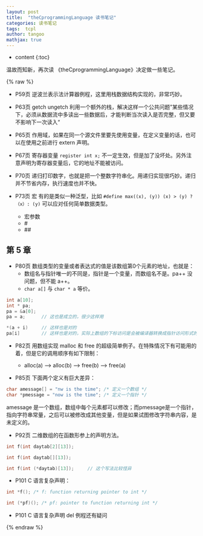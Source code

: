 ```yaml
---
layout: post
title:  "theCprogrammingLanguage 读书笔记"
categories: 读书笔记
tags:  tcpl
author: tangoo
mathjax: true
---
```



* content
{:toc}

温故而知新，再次读 《theCprogrammingLanguage》决定做一些笔记。






{% raw %}

* P59页  逆波兰表示法计算器例程，这里用栈数据结构实现的，非常巧妙。

* P63页  getch ungetch 利用一个额外的栈，解决这样一个公共问题”某些情况下，必须从数据流中多读出一些数据后，才能判断当次读入是否完整，但又要不影响下一次读入“

* P65页  作用域，如果在同一个源文件里要先使用变量，在定义变量的话，也可以在使用之前进行 extern 声明。

* P67页  寄存器变量 `register int x;` 不一定生效，但是加了没坏处。另外注意声明为寄存器变量后，它的地址不能被访问。

* P70页  递归打印数字，也就是把一个整数字符串化。用递归实现很巧妙。递归并不节省内存，执行速度也并不快。

* P73页  宏 有的是类似一种泛型，比如 `#define max((x), (y)) (x) > (y) ? （x）: (y)` 可以应对任何简单数据类型。
  * 宏参数
  * \#
  * \#\#

## 第 5 章

* P80页  数组类型的变量或者表达式的值是该数组第0个元素的地址，也就是：
  * 数组名与指针唯一的不同是，指针是一个变量，而数组名不是。pa++ 没问题，但不能 a++。
  * `char a[]` 与 `char * a` 等价。

```cpp
int a[10];
int * pa;
pa = &a[0]; 
pa = a;      // 这也是成立的，很少这样用

*(a + i)     // 这样也是对的
pa[i]        // 这样也是对的，实际上数组的下标访问是会被编译器转换成指针访问形式的
```

* P82页  用数组实现 malloc 和 free 的超级简单例子。在特殊情况下有可能用的着，但是它的调用顺序有如下限制：
  * alloc(a) --> alloc(b) --> free(b) --> free(a)

* P85页  下面两个定义有巨大差异：

```cpp
char amessage[] = "nw is the time"; /* 定义一个数组 */ 
char *pmessage = "now is the time"; /* 定义一个指针 */
```
amessage 是一个数组，数组中每个元素都可以修改；而pmessage是一个指针，指向字符串常量，之后可以被修改成其他变量，但是如果试图修改字符串内容，是未定义的。

* P92页  二维数组的在函数形参上的声明方法。

```cpp
int f(int daytab[2][13]);

int f(int daytab[][13]);

int f(int (*daytab)[13]);     // 这个写法比较怪异
```

* P101  C 语言复杂声明：

```cpp
int *f(); /* f: function returning pointer to int */

int (*pf)(); /* pf: pointer to function returning int */
```

* P101  C 语言复杂声明 del 例程还有疑问






{% endraw %}